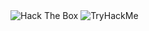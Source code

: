 <img src="http://www.hackthebox.eu/badge/image/12286" alt="Hack The Box">

<img src="https://tryhackme-badges.s3.amazonaws.com/MrBulldops.png" alt="TryHackMe">
